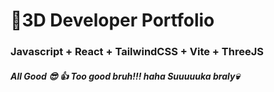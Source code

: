 # 🚀3D Developer Portfolio

### Javascript + React + TailwindCSS + Vite + ThreeJS
##### All Good 😎 👍 Too good bruh!!! haha Suuuuuka braly💀
